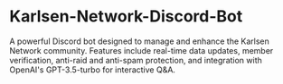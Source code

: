# Karlsen-Network-Discord-Bot
A powerful Discord bot designed to manage and enhance the Karlsen Network community. Features include real-time data updates, member verification, anti-raid and anti-spam protection, and integration with OpenAI's GPT-3.5-turbo for interactive Q&amp;A.
